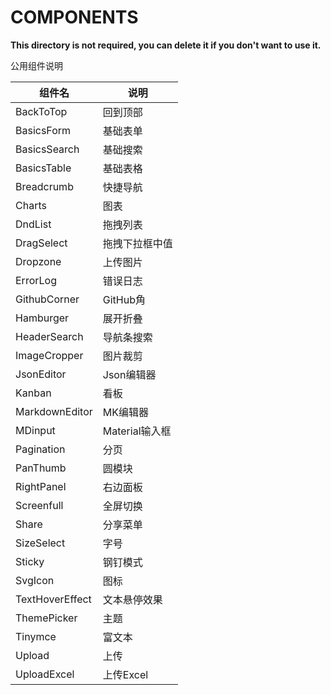 # COMPONENTS

**This directory is not required, you can delete it if you don't want to use it.**

公用组件说明  

|组件名|说明|
| ------------ | ------------ |
|BackToTop|回到顶部|
|BasicsForm|基础表单|
|BasicsSearch|基础搜索|
|BasicsTable|基础表格|
|Breadcrumb|快捷导航|
|Charts|图表|
|DndList|拖拽列表|
|DragSelect|拖拽下拉框中值|
|Dropzone|上传图片|
|ErrorLog|错误日志|
|GithubCorner|GitHub角|
|Hamburger|展开折叠|
|HeaderSearch|导航条搜索|
|ImageCropper|图片裁剪|
|JsonEditor|Json编辑器|
|Kanban|看板|
|MarkdownEditor|MK编辑器|
|MDinput|Material输入框|
|Pagination|分页|
|PanThumb|圆模块|
|RightPanel|右边面板|
|Screenfull|全屏切换|
|Share|分享菜单|
|SizeSelect|字号|
|Sticky|钢钉模式|
|SvgIcon|图标|
|TextHoverEffect|文本悬停效果|
|ThemePicker|主题|
|Tinymce|富文本|
|Upload|上传|
|UploadExcel|上传Excel|
